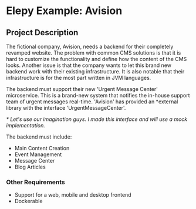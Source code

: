 # Elepy Example: Avision

## Project Description
The fictional company, Avision, needs a backend for their completely revamped website. The problem with common CMS solutions is that it is hard to customize the functionality and define how the content of the CMS looks. Another issue is that the company wants to let this brand new backend work with their existing infrastructure. It is also notable that their infrastructure is for the most part written in JVM languages.

The backend must support their new 'Urgent Message Center' microservice. This is a brand-new system that notifies the in-house support team of urgent messages real-time. 'Avision' has provided an \*external library with the interface 'UrgentMessageCenter'.

_\* Let's use our imagination guys. I made this interface and will use a mock implementation._

The backend must include:
- Main Content Creation
- Event Management
- Message Center
- Blog Articles

### Other Requirements
- Support for a web, mobile and desktop frontend
- Dockerable

